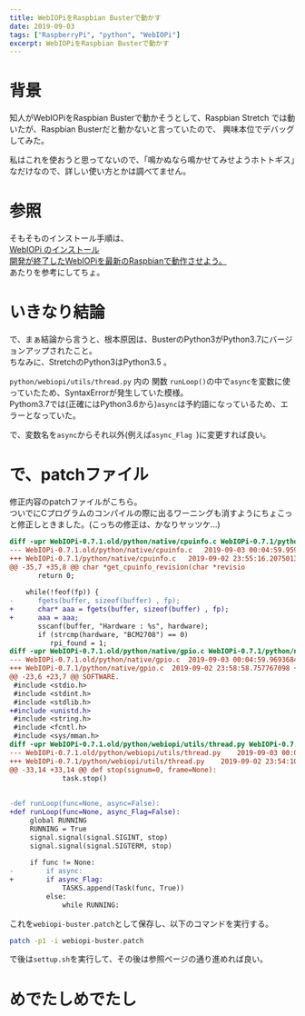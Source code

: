 ```yaml
---
title: WebIOPiをRaspbian Busterで動かす
date: 2019-09-03
tags: ["RaspberryPi", "python", "WebIOPi"]
excerpt: WebIOPiをRaspbian Busterで動かす
---
```

# 背景

知人がWebIOPiをRaspbian Busterで動かそうとして、Raspbian Stretch では動いたが、Raspbian Busterだと動かないと言っていたので、
興味本位でデバッグしてみた。  

私はこれを使おうと思ってないので、「鳴かぬなら鳴かせてみせようホトトギス」なだけなので、詳しい使い方とかは調べてません。  

# 参照

そもそものインストール手順は、  
[WebIOPi のインストール](https://www.hiramine.com/physicalcomputing/raspberrypi3/webiopi_install.html)  
[開発が終了したWebIOPiを最新のRaspbianで動作させよう。](https://www.fabshop.jp/%E9%96%8B%E7%99%BA%E3%81%8C%E7%B5%82%E4%BA%86%E3%81%97%E3%81%9Fwebiopi%E3%82%92%E6%9C%80%E6%96%B0%E3%81%AEraspbian%E3%81%A7%E5%8B%95%E4%BD%9C%E3%81%95%E3%81%9B%E3%82%88%E3%81%86%E3%80%82/?fbclid=IwAR1u1Hq0wSqnDhPnKDeoyf1b2AmrdpO99TLSevUTZ237D5Ny97pliLjlOwU)  
あたりを参考にしてちょ。  

# いきなり結論

で、まぁ結論から言うと、根本原因は、BusterのPython3がPython3.7にバージョンアップされたこと。  
ちなみに、StretchのPython3はPython3.5 。

``python/webiopi/utils/thread.py`` 内の 関数 ``runLoop()``の中で``async``を変数に使っていたため、SyntaxErrorが発生していた模様。  
Pythom3.7では(正確にはPython3.6から)``async``は予約語になっているため、エラーとなっていた。  

で、変数名を``async``からそれ以外(例えば``async_Flag ``)に変更すれば良い。  

# で、patchファイル

修正内容のpatchファイルがこちら。  
ついでにCプログラムのコンパイルの際に出るワーニングも消すようにちょこっと修正しときました。(こっちの修正は、かなりヤッツケ...)

```diff
diff -upr WebIOPi-0.7.1.old/python/native/cpuinfo.c WebIOPi-0.7.1/python/native/cpuinfo.c
--- WebIOPi-0.7.1.old/python/native/cpuinfo.c	2019-09-03 00:04:59.959369913 +0900
+++ WebIOPi-0.7.1/python/native/cpuinfo.c	2019-09-02 23:55:16.207501342 +0900
@@ -35,7 +35,8 @@ char *get_cpuinfo_revision(char *revisio
       return 0;
 
    while(!feof(fp)) {
-      fgets(buffer, sizeof(buffer) , fp);
+      char* aaa = fgets(buffer, sizeof(buffer) , fp);
+      aaa = aaa;
       sscanf(buffer, "Hardware	: %s", hardware);
       if (strcmp(hardware, "BCM2708") == 0)
          rpi_found = 1;
diff -upr WebIOPi-0.7.1.old/python/native/gpio.c WebIOPi-0.7.1/python/native/gpio.c
--- WebIOPi-0.7.1.old/python/native/gpio.c	2019-09-03 00:04:59.969368480 +0900
+++ WebIOPi-0.7.1/python/native/gpio.c	2019-09-02 23:58:58.757767098 +0900
@@ -23,6 +23,7 @@ SOFTWARE.
 #include <stdio.h>
 #include <stdint.h>
 #include <stdlib.h>
+#include <unistd.h>
 #include <string.h>
 #include <fcntl.h>
 #include <sys/mman.h>
diff -upr WebIOPi-0.7.1.old/python/webiopi/utils/thread.py WebIOPi-0.7.1/python/webiopi/utils/thread.py
--- WebIOPi-0.7.1.old/python/webiopi/utils/thread.py	2019-09-03 00:04:44.520586361 +0900
+++ WebIOPi-0.7.1/python/webiopi/utils/thread.py	2019-09-02 23:54:10.087479478 +0900
@@ -33,14 +33,14 @@ def stop(signum=0, frame=None):
             task.stop()
                 
 
-def runLoop(func=None, async=False):
+def runLoop(func=None, async_Flag=False):
     global RUNNING
     RUNNING = True
     signal.signal(signal.SIGINT, stop)
     signal.signal(signal.SIGTERM, stop)
 
     if func != None:
-        if async:
+        if async_Flag:
             TASKS.append(Task(func, True))
         else:
             while RUNNING:
```

これを``webiopi-buster.patch``として保存し、以下のコマンドを実行する。  

```bash
patch -p1 -i webiopi-buster.patch
```

で後は``settup.sh``を実行して、その後は参照ページの通り進めれば良い。  


# めでたしめでたし

